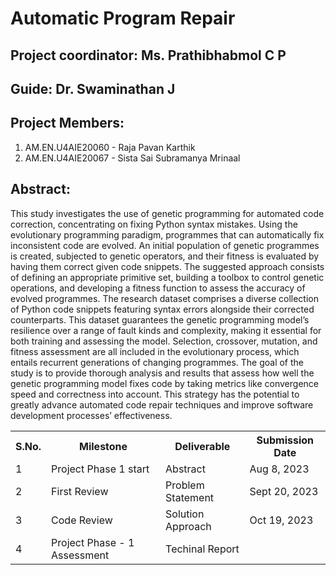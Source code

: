 # Automatic Program Repair

## **Project coordinator**: Ms. Prathibhabmol C P

## **Guide**: Dr. Swaminathan J

## **Project Members**:
1. AM.EN.U4AIE20060 - Raja Pavan Karthik
2. AM.EN.U4AIE20067 - Sista Sai Subramanya Mrinaal

## **Abstract**:
This study investigates the use of genetic programming for automated code correction, concentrating on fixing Python syntax mistakes. Using the evolutionary programming paradigm, programmes that can automatically fix inconsistent code are evolved. An initial population of genetic programmes is created, subjected to genetic operators, and their fitness is evaluated by having them correct given code snippets. The suggested approach consists of defining an appropriate primitive set, building a toolbox to control genetic operations, and developing a fitness function to assess the accuracy of evolved programmes. The research dataset comprises a diverse collection of Python code snippets featuring syntax errors alongside their corrected counterparts. This dataset guarantees the genetic programming model’s resilience over a range of fault kinds and complexity, making it essential for both training and assessing the model. Selection, crossover, mutation, and fitness assessment are all included in the evolutionary process, which entails recurrent generations of changing programmes. The goal of the study is to provide thorough analysis and results that assess how well the genetic programming model fixes code by taking metrics like convergence speed and correctness into account. This strategy has the potential to greatly advance automated code repair techniques and improve software development processes’ effectiveness.

<table>
  <tr>
    <th>S.No.</th>
    <th>Milestone</th>
    <th>Deliverable</th>
    <th>Submission Date</th>
  </tr>
  <tr>
    <td>1</td>
    <td>Project Phase 1 start</td>
    <td>Abstract</td>
    <td>Aug 8, 2023</td>
  </tr>
  <tr>
    <td>2</td>
    <td>First Review</td>
    <td>Problem Statement</td>
    <td>Sept 20, 2023</td>
  </tr>
  <tr>
    <td>3</td>
    <td>Code Review</td>
    <td>Solution Approach</td>
    <td>Oct 19, 2023</td>
  </tr>
  <tr>
    <td>4</td>
    <td>Project Phase - 1 Assessment</td>
    <td>Techinal Report</td>
    <td></td>
  </tr>  
</table>
